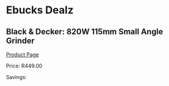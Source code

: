
# Ebucks Dealz
## Black & Decker: 820W 115mm Small Angle Grinder
[Product Page](https://www.ebucks.com/web/shop/productSelected.do?prodId=379825070&catId=336131693)

Price: R449.00

Savings: 


	